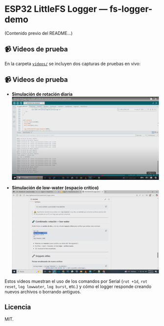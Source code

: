 # ESP32 LittleFS Logger — fs-logger-demo

(Contenido previo del README...)


## 📹 Videos de prueba

En la carpeta [`videos/`](./videos) se incluyen dos capturas de pruebas en vivo:

## 📹 Videos de prueba

- **Simulación de rotación diaria**  
  [![Simulación rotación](./imagenes/sim_rotate.png)](https://www.youtube.com/watch?v=CJotrGeeTWw)

- **Simulación de low-water (espacio crítico)**  
  [![Simulación low-water](./imagenes/sim_lowWater.png)](https://www.youtube.com/watch?v=xyVYG-2eL5U)




Estos videos muestran el uso de los comandos por Serial (`rot +1d`, `rot reset`, 
`log lowwater`, `log burst`, etc.) y cómo el logger responde creando nuevos archivos o borrando antiguos.


## Licencia
MIT.
